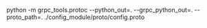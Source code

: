 python -m grpc_tools.protoc --python_out=. --grpc_python_out=. --proto_path=. ./config_module/proto/config.proto